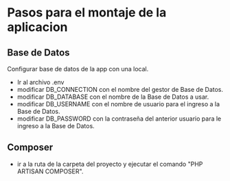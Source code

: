 # Pasos para el montaje de la aplicacion

## Base de Datos

Configurar base de datos de la app con una local.

- Ir al archivo .env 
- modificar DB_CONNECTION con el nombre del gestor de Base de Datos.
- modificar DB_DATABASE con el nombre de la Base de Datos a usar.
- modificar DB_USERNAME con el nombre de usuario para el ingreso a la Base de Datos.
- modificar DB_PASSWORD con la contraseña del anterior usuario para le ingreso a la Base de Datos.


## Composer

- ir a la ruta de la carpeta del proyecto y ejecutar el comando "PHP ARTISAN COMPOSER".
